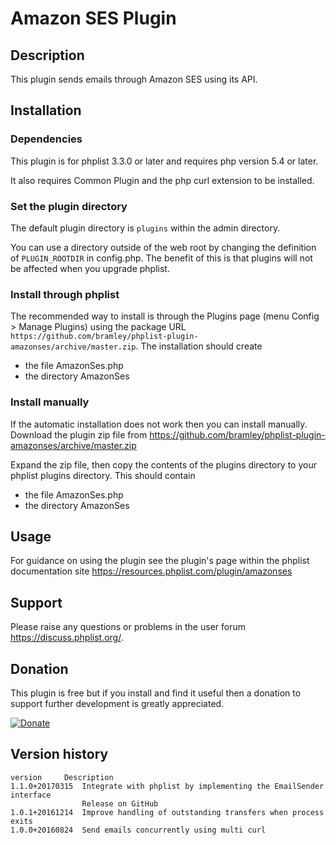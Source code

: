 # Amazon SES Plugin #

## Description ##

This plugin sends emails through Amazon SES using its API.

## Installation ##

### Dependencies ###

This plugin is for phplist 3.3.0 or later and requires php version 5.4 or later.

It also requires Common Plugin and the php curl extension to be installed.

### Set the plugin directory ###
The default plugin directory is `plugins` within the admin directory.

You can use a directory outside of the web root by changing the definition of `PLUGIN_ROOTDIR` in config.php.
The benefit of this is that plugins will not be affected when you upgrade phplist.

### Install through phplist ###
The recommended way to install is through the Plugins page (menu Config > Manage Plugins) using the package
URL `https://github.com/bramley/phplist-plugin-amazonses/archive/master.zip`.
The installation should create

* the file AmazonSes.php
* the directory AmazonSes

### Install manually ###
If the automatic installation does not work then you can install manually.
Download the plugin zip file from <https://github.com/bramley/phplist-plugin-amazonses/archive/master.zip>

Expand the zip file, then copy the contents of the plugins directory to your phplist plugins directory.
This should contain

* the file AmazonSes.php
* the directory AmazonSes

## Usage ##

For guidance on using the plugin see the plugin's page within the phplist documentation site <https://resources.phplist.com/plugin/amazonses>

## Support ##

Please raise any questions or problems in the user forum <https://discuss.phplist.org/>.

## Donation ##

This plugin is free but if you install and find it useful then a donation to support further development is greatly appreciated.

[![Donate](https://www.paypalobjects.com/en_US/i/btn/btn_donate_LG.gif)](https://www.paypal.com/cgi-bin/webscr?cmd=_s-xclick&hosted_button_id=W5GLX53WDM7T4)

## Version history ##

    version     Description
    1.1.0+20170315  Integrate with phplist by implementing the EmailSender interface
                    Release on GitHub
    1.0.1+20161214  Improve handling of outstanding transfers when process exits
    1.0.0+20160824  Send emails concurrently using multi curl
     
